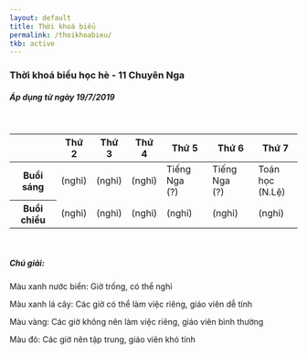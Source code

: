 ```yaml
---
layout: default
title: Thời khoá biểu
permalink: /thoikhoabieu/
tkb: active
---
```

<h3><i class="far fa-calendar-alt"></i> Thời khoá biểu học hè - 11 Chuyên Nga</h3>
<h5>Áp dụng từ ngày 19/7/2019</h5>
<br/>
<table class="table table-bordered">
<thead>
    <tr class="table-active">
        <th class="table-light"></th>
        <th>Thứ 2</th>
        <th>Thứ 3</th>
        <th>Thứ 4</th>
        <th>Thứ 5</th>
        <th>Thứ 6</th>
        <th>Thứ 7</th>
    </tr>
</thead>
<tbody>
 <tr>
    <th class="table-active">Buổi sáng</th>
    <td class="table-info">(nghỉ)</td>
    <td class="table-info">(nghỉ)</td>
    <td class="table-info">(nghỉ)</td>
    <td class="table-warning">Tiếng Nga<br>(?)</td>
    <td class="table-warning">Tiếng Nga<br>(?)</td>
    <td class="table-warning">Toán học<br>(N.Lệ)</td>
</tr>

 <tr>
    <th class="table-active">Buổi chiều</th>
    <td class="table-info">(nghỉ)</td>
    <td class="table-info">(nghỉ)</td>
    <td class="table-info">(nghỉ)</td>
    <td class="table-info">(nghỉ)</td>
    <td class="table-info">(nghỉ)</td>
    <td class="table-info">(nghỉ)</td>
</tr>
</tbody>
</table>
<br/>
<h5><i class="fas fa-question-circle"></i> Chú giải:</h5>
<p><a class="text-info">Màu xanh nước biển:</a> Giờ trống, có thể nghỉ</p>
<p><a class="text-success">Màu xanh lá cây:</a> Các giờ có thể làm việc riêng, giáo viên dễ tính
</p>
<p><a class="text-warning">Màu vàng:</a> Các giờ không nên làm việc riêng, giáo viên bình thường</p>
<p><a class="text-danger">Màu đỏ:</a> Các giờ nên tập trung, giáo viên khó tính</p>
